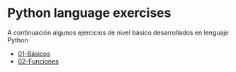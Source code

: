 
# Python language exercises

A continuación algunos ejercicios de nivel básico desarrollados en lenguaje Python

* [01-Básicos](./tree/main/01%20Básicos)
* [02-Funciones](Funciones/)






